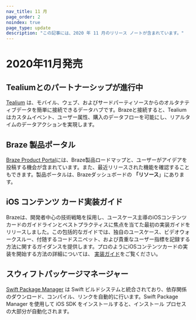 ```yaml
---
nav_title: 11 月
page_order: 2
noindex: true
page_type: update
description: "この記事には、2020 年 11 月のリリース ノートが含まれています。"
---
```

 
# 2020年11月発売

## Tealiumとのパートナーシップが進行中

[Tealium]({{site.baseurl}}/partners/data_and_infrastructure_agility/customer_data_platform/tealium/#about-tealium) は、モバイル、ウェブ、およびサードパーティソースからのオルタナティブデータを簡単に接続できるデータハブです。Brazeと接続すると、Tealiumはカスタムイベント、ユーザー属性、購入のデータフローを可能にし、リアルタイムのデータアクションを実現します。

## Braze 製品ポータル

[Braze Product Portal]({{site.baseurl}}/user_guide/administrative/access_braze/portal/#product-portal-)には、Braze製品ロードマップと、ユーザーがアイデアを投稿する機会が含まれています。また、最近リリースされた機能を確認することもできます。製品ポータルは、Brazeダッシュボードの **「リソース**」にあります。

## iOS コンテンツ カード実装ガイド

Brazeは、開発者中心の技術戦略を採用し、ユースケース主導のiOSコンテンツカードのガイドラインとベストプラクティスに焦点を当てた最初の実装ガイドをリリースしました。この包括的なガイドでは、独自のユースケース、ビデオウォークスルー、付随するコードスニペット、および貴重なユーザー指標を記録する方法に関するガイダンスを提供します。プロのようにiOSコンテンツカードの実装を開始する方法の詳細については、 [実装ガイド]({{site.baseurl}}/developer_guide/platform_integration_guides/ios/content_cards/implementation_guide/)をご覧ください。 

## スウィフトパッケージマネージャー

[Swift Package Manager]({{site.baseurl}}/developer_guide/platform_integration_guides/swift/initial_sdk_setup/overviewswift_package_manager) は Swift ビルドシステムと統合されており、依存関係のダウンロード、コンパイル、リンクを自動的に行います。Swift Package Manager を使用して iOS SDK をインストールすると、インストール プロセスの大部分が自動化されます。
